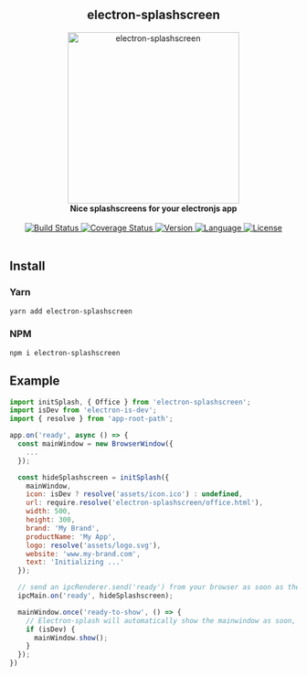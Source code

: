 <div align="center">
  <h2>electron-splashscreen</h2>
  <img alt="electron-splashscreen" src="https://raw.githubusercontent.com/bkniffler/electron-splashscreen/master/assets/preview.png" height="300px" />
  <br />
  <strong>Nice splashscreens for your electronjs app</strong>
  <br />
  <br />
  <a href="https://travis-ci.org/bkniffler/electron-splashscreen">
    <img src="https://img.shields.io/travis/bkniffler/electron-splashscreen.svg?style=flat-square" alt="Build Status">
  </a>
  <a href="https://codecov.io/github/bkniffler/electron-splashscreen">
    <img src="https://img.shields.io/codecov/c/github/bkniffler/electron-splashscreen.svg?style=flat-square" alt="Coverage Status">
  </a>
  <a href="https://github.com/bkniffler/electron-splashscreen">
    <img src="http://img.shields.io/npm/v/electron-splashscreen.svg?style=flat-square" alt="Version">
  </a>
  <a href="https://github.com/bkniffler/electron-splashscreen">
    <img src="https://img.shields.io/badge/language-typescript-blue.svg?style=flat-square" alt="Language">
  </a>
  <a href="https://github.com/bkniffler/electron-splashscreen/master/LICENSE">
    <img src="https://img.shields.io/github/license/bkniffler/electron-splashscreen.svg?style=flat-square" alt="License">
  </a>
  <br />
  <br />
</div>

## Install

<a name="yarn"/>

### Yarn

```
yarn add electron-splashscreen
```

<a name="npm"/>

### NPM

```
npm i electron-splashscreen
```

## Example

```jsx
import initSplash, { Office } from 'electron-splashscreen';
import isDev from 'electron-is-dev';
import { resolve } from 'app-root-path';

app.on('ready', async () => {
  const mainWindow = new BrowserWindow({
    ...
  });

  const hideSplashscreen = initSplash({
    mainWindow,
    icon: isDev ? resolve('assets/icon.ico') : undefined,
    url: require.resolve('electron-splashscreen/office.html'),
    width: 500,
    height: 300,
    brand: 'My Brand',
    productName: 'My App',
    logo: resolve('assets/logo.svg'),
    website: 'www.my-brand.com',
    text: 'Initializing ...'
  });

  // send an ipcRenderer.send('ready') from your browser as soon as the app is ready
  ipcMain.on('ready', hideSplashscreen);

  mainWindow.once('ready-to-show', () => {
    // Electron-splash will automatically show the mainwindow as soon, but you can show it earlier in dev
    if (isDev) {
      mainWindow.show();
    }
  });
})
```
